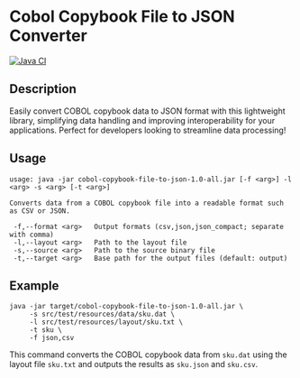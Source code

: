# Cobol Copybook File to JSON Converter

[![Java CI](https://github.com/javadev/cobol-copybook-file-to-json/actions/workflows/maven.yml/badge.svg)](https://github.com/javadev/cobol-copybook-file-to-json/actions/workflows/maven.yml)

## Description
Easily convert COBOL copybook data to JSON format with this lightweight library, simplifying data handling and improving interoperability for your applications. Perfect for developers looking to streamline data processing!

## Usage

```
usage: java -jar cobol-copybook-file-to-json-1.0-all.jar [-f <arg>] -l <arg> -s <arg> [-t <arg>]

Converts data from a COBOL copybook file into a readable format such as CSV or JSON.

 -f,--format <arg>   Output formats (csv,json,json_compact; separate with comma)
 -l,--layout <arg>   Path to the layout file
 -s,--source <arg>   Path to the source binary file
 -t,--target <arg>   Base path for the output files (default: output)
```

## Example

```
java -jar target/cobol-copybook-file-to-json-1.0-all.jar \
     -s src/test/resources/data/sku.dat \
     -l src/test/resources/layout/sku.txt \
     -t sku \
     -f json,csv
```

This command converts the COBOL copybook data from `sku.dat` using the layout file `sku.txt` and outputs the results as `sku.json` and `sku.csv`.

